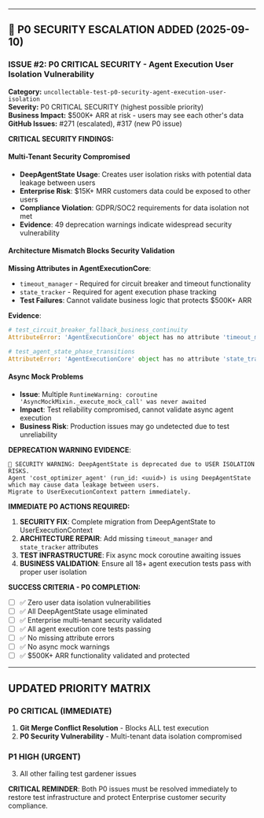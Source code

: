 
---

## 🚨 P0 SECURITY ESCALATION ADDED (2025-09-10)

### ISSUE #2: P0 CRITICAL SECURITY - Agent Execution User Isolation Vulnerability
**Category:** `uncollectable-test-p0-security-agent-execution-user-isolation`  
**Severity:** P0 CRITICAL SECURITY (highest possible priority)  
**Business Impact:** $500K+ ARR at risk - users may see each other's data  
**GitHub Issues:** #271 (escalated), #317 (new P0 issue)  

**CRITICAL SECURITY FINDINGS:**

#### Multi-Tenant Security Compromised
- **DeepAgentState Usage**: Creates user isolation risks with potential data leakage between users
- **Enterprise Risk**: $15K+ MRR customers data could be exposed to other users  
- **Compliance Violation**: GDPR/SOC2 requirements for data isolation not met
- **Evidence**: 49 deprecation warnings indicate widespread security vulnerability

#### Architecture Mismatch Blocks Security Validation
**Missing Attributes in AgentExecutionCore**:
- `timeout_manager` - Required for circuit breaker and timeout functionality
- `state_tracker` - Required for agent execution phase tracking
- **Test Failures**: Cannot validate business logic that protects $500K+ ARR

**Evidence**:
```python
# test_circuit_breaker_fallback_business_continuity
AttributeError: 'AgentExecutionCore' object has no attribute 'timeout_manager'

# test_agent_state_phase_transitions  
AttributeError: 'AgentExecutionCore' object has no attribute 'state_tracker'
```

#### Async Mock Problems
- **Issue**: Multiple `RuntimeWarning: coroutine 'AsyncMockMixin._execute_mock_call' was never awaited`
- **Impact**: Test reliability compromised, cannot validate async agent execution
- **Business Risk**: Production issues may go undetected due to test unreliability

**DEPRECATION WARNING EVIDENCE**:
```
🚨 SECURITY WARNING: DeepAgentState is deprecated due to USER ISOLATION RISKS. 
Agent 'cost_optimizer_agent' (run_id: <uuid>) is using DeepAgentState which may cause data leakage between users. 
Migrate to UserExecutionContext pattern immediately.
```

**IMMEDIATE P0 ACTIONS REQUIRED:**
1. **SECURITY FIX**: Complete migration from DeepAgentState to UserExecutionContext
2. **ARCHITECTURE REPAIR**: Add missing `timeout_manager` and `state_tracker` attributes 
3. **TEST INFRASTRUCTURE**: Fix async mock coroutine awaiting issues
4. **BUSINESS VALIDATION**: Ensure all 18+ agent execution tests pass with proper user isolation

**SUCCESS CRITERIA - P0 COMPLETION:**
- [ ] ✅ Zero user data isolation vulnerabilities  
- [ ] ✅ All DeepAgentState usage eliminated
- [ ] ✅ Enterprise multi-tenant security validated
- [ ] ✅ All agent execution core tests passing
- [ ] ✅ No missing attribute errors  
- [ ] ✅ No async mock warnings
- [ ] ✅ $500K+ ARR functionality validated and protected

---

## UPDATED PRIORITY MATRIX

### P0 CRITICAL (IMMEDIATE)
1. **Git Merge Conflict Resolution** - Blocks ALL test execution
2. **P0 Security Vulnerability** - Multi-tenant data isolation compromised  

### P1 HIGH (URGENT)  
3. All other failing test gardener issues

**CRITICAL REMINDER**: Both P0 issues must be resolved immediately to restore test infrastructure and protect Enterprise customer security compliance.